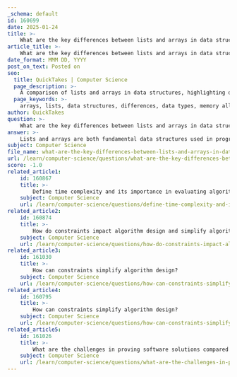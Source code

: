 ```yaml
---
_schema: default
id: 160699
date: 2025-01-24
title: >-
    What are the key differences between lists and arrays in data structures?
article_title: >-
    What are the key differences between lists and arrays in data structures?
date_format: MMM DD, YYYY
post_on_text: Posted on
seo:
  title: QuickTakes | Computer Science
  page_description: >-
    A comparison of lists and arrays in data structures, highlighting differences in data types, memory allocation, size flexibility, access methods, and performance, along with guidelines on when to use each.
  page_keywords: >-
    arrays, lists, data structures, differences, data types, memory allocation, size, flexibility, access methods, performance, use cases
author: QuickTakes
question: >-
    What are the key differences between lists and arrays in data structures?
answer: >-
    Lists and arrays are both fundamental data structures used in programming to store collections of elements, but they exhibit several key differences in their characteristics and usage. Here’s a detailed comparison:\n\n### 1. Data Types\n- **Arrays**: Arrays are typically designed to hold elements of the same data type. This uniformity allows for efficient storage and processing, especially in statically typed languages like C, Java, and JavaScript.\n- **Lists**: Lists can store elements of different data types. This flexibility makes lists versatile for various applications where mixed data types are required.\n\n### 2. Memory Allocation\n- **Arrays**: Arrays are stored in contiguous memory locations. This allows for efficient access to elements using an index, enabling constant-time access, $O(1)$, to any element.\n- **Lists**: Lists, particularly linked lists, consist of nodes where each node contains a data element and a reference (or pointer) to the next node in the sequence. This means that lists do not require contiguous memory allocation, allowing for dynamic memory usage.\n\n### 3. Size and Flexibility\n- **Arrays**: The size of an array must be defined at the time of its creation, making it fixed in length. This can lead to wasted memory if the array is not fully utilized or insufficient space if the array needs to grow.\n- **Lists**: Lists are dynamic, meaning their size can change during the execution of a program. This adaptability makes lists particularly useful for tasks involving the addition or removal of elements.\n\n### 4. Access Methods\n- **Arrays**: Arrays allow both direct and sequential access to elements. You can access any element directly using its index.\n- **Lists**: Lists generally allow only sequential access. For linked lists, accessing an element requires traversing the list from the head to the desired node, which can take linear time, $O(n)$.\n\n### 5. Performance\n- **Arrays**: Arrays provide better performance for accessing elements due to their contiguous memory allocation. They are also more memory-efficient since they do not require additional storage for pointers.\n- **Lists**: Lists are more efficient for operations that involve frequent insertion and deletion of elements, especially in the middle of the list. Inserting or deleting a node in a linked list can be done in constant time, $O(1)$, if the pointer to the node is known, while arrays require shifting elements, which takes linear time, $O(n)$.\n\n### 6. Use Cases\n- **When to Use Arrays**: Arrays are ideal when you need fast access to elements and the size of the dataset is known and fixed. They are also preferable when memory overhead is a concern.\n- **When to Use Lists**: Lists are more suitable for applications where the size of the dataset is dynamic and cannot be predetermined, or where frequent insertion and deletion of elements occur.\n\n### Summary\nIn summary, the choice between lists and arrays depends on the specific requirements of the application. Arrays provide fast access and efficient memory usage for fixed-size datasets, while lists offer flexibility in size and efficient insertion and deletion operations. Understanding these trade-offs is crucial for developers when selecting the appropriate data structure for their needs.
subject: Computer Science
file_name: what-are-the-key-differences-between-lists-and-arrays-in-data-structures.md
url: /learn/computer-science/questions/what-are-the-key-differences-between-lists-and-arrays-in-data-structures
score: -1.0
related_article1:
    id: 160867
    title: >-
        Define time complexity and its importance in evaluating algorithm efficiency.
    subject: Computer Science
    url: /learn/computer-science/questions/define-time-complexity-and-its-importance-in-evaluating-algorithm-efficiency
related_article2:
    id: 160874
    title: >-
        How do constraints impact algorithm design and simplify algorithms?
    subject: Computer Science
    url: /learn/computer-science/questions/how-do-constraints-impact-algorithm-design-and-simplify-algorithms
related_article3:
    id: 161030
    title: >-
        How can constraints simplify algorithm design?
    subject: Computer Science
    url: /learn/computer-science/questions/how-can-constraints-simplify-algorithm-design
related_article4:
    id: 160795
    title: >-
        How can constraints simplify algorithm design?
    subject: Computer Science
    url: /learn/computer-science/questions/how-can-constraints-simplify-algorithm-design
related_article5:
    id: 161026
    title: >-
        What are the challenges in proving software solutions compared to testing them?
    subject: Computer Science
    url: /learn/computer-science/questions/what-are-the-challenges-in-proving-software-solutions-compared-to-testing-them
---
```


&nbsp;